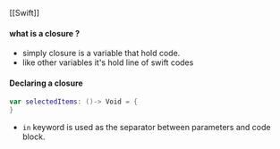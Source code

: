 [[Swift]]

#### what is a closure ?

- simply closure is a variable that hold code. 
- like other variables it's hold line of swift codes

#### Declaring a closure 
``` swift
var selectedItems: ()-> Void = {
}
```


- `in` keyword is used as the separator between parameters and code block. 


